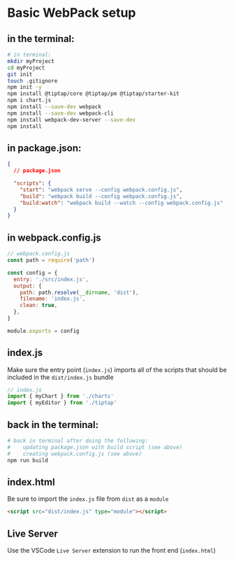 # Basic WebPack setup

## in the terminal:

```bash
# in terminal:
mkdir myProject
cd myProject
git init
touch .gitignore
npm init -y
npm install @tiptap/core @tiptap/pm @tiptap/starter-kit
npm i chart.js
npm install --save-dev webpack
npm install --save-dev webpack-cli
npm install webpack-dev-server --save-dev
npm install
```

## in package.json:

```json
{
  // package.json

  "scripts": {
    "start": "webpack serve --config webpack.config.js",
    "build": "webpack build --config webpack.config.js",
    "build:watch": "webpack build --watch --config webpack.config.js"
  }
}
```

## in webpack.config.js

```javascript
// webpack.config.js
const path = require('path')

const config = {
  entry: './src/index.js',
  output: {
    path: path.resolve(__dirname, 'dist'),
    filename: 'index.js',
    clean: true,
  },
}

module.exports = config
```

## index.js

Make sure the entry point (`index.js`) imports all of the
scripts that should be included in the `dist/index.js` bundle

```javascript
// index.js
import { myChart } from './charts'
import { myEditor } from './tiptap'
```

## back in the terminal:

```bash
# back in terminal after doing the following:
#    updating package.json with build script (see above)
#    creating webpack.config.js (see above)
npm run build
```

## index.html

Be sure to import the `index.js` file from `dist` as a `module`

```html
<script src="dist/index.js" type="module"></script>
```

## Live Server

Use the VSCode `Live Server` extension to run the front end (`index.html`)

